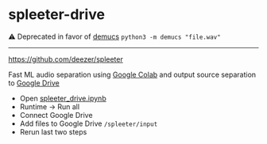 # spleeter-drive

⚠️ Deprecated in favor of [demucs](https://github.com/facebookresearch/demucs/)
`python3 -m demucs "file.wav"`

---

https://github.com/deezer/spleeter

Fast ML audio separation using [Google Colab](https://colab.research.google.com
) and output source separation to [Google Drive](https://www.google.com/drive/download/)

* Open [spleeter_drive.ipynb](https://colab.research.google.com/github/matt8707/spleeter-drive/blob/main/spleeter_drive.ipynb)
* Runtime → Run all
* Connect Google Drive
* Add files to Google Drive `/spleeter/input`
* Rerun last two steps
